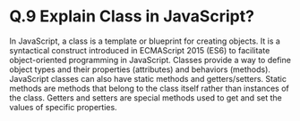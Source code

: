 # Q.9 Explain Class in JavaScript?

In JavaScript, a class is a template or blueprint for creating objects. It is a syntactical construct introduced in ECMAScript 2015 (ES6) to facilitate object-oriented programming in JavaScript. Classes provide a way to define object types and their properties (attributes) and behaviors (methods).
JavaScript classes can also have static methods and getters/setters. Static methods are methods that belong to the class itself rather than instances of the class. Getters and setters are special methods used to get and set the values of specific properties.
